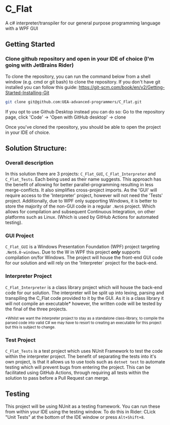 # C_Flat
A c# interpreter/transpiler for our general purpose programming language with a WPF GUI

## Getting Started

### Clone github repository and open in your IDE of choice (I'm going with JetBrains Rider)

To clone the repository, you can run the command below from a shell window (e.g. cmd or git bash) to clone the repository.
If you don't have git installed you can follow this guide: https://git-scm.com/book/en/v2/Getting-Started-Installing-Git

```sh
git clone git@github.com:UEA-advanced-programmers/C_Flat.git
```

If you opt to use Github Desktop instead you can do so:
Go to the repository page, click 'Code' -> 'Open with GitHub desktop' -> clone

Once you've cloned the rpeository, you should be able to open the project in your IDE of choice.

## Solution Structure:
### Overall description
In this solution there are 3 projects: `C_Flat_GUI`, `C_Flat_Interpreter` and `C_Flat_Tests`. Each being used as their name suggests. This approach has the benefit of allowing for better parallel-programming resulting in less merge-conflicts. It also simplifies cross-project imports. As the 'GUI' will require access to the 'Interpreter' project, however will not need the 'Tests' project. Additionally, due to WPF only supporting Windows, it is better to store the majority of the non-GUI code in a regular `.Net6` project. Which allows for compilation and subsequent Continuous Integration, on other platforms such as Linux. (Which is used by GitHub Actions for automated testing).  

### GUI Project
`C_Flat_GUI` is a Windows Presentation Foundation (WPF) project targeting `.Net6.0-windows`. Due to the W in WPF this project ***only*** supports compilation on/for Windows. The project will house the front-end GUI code for our solution and will rely on the 'Interpreter` project for the back-end.

### Interpreter Project
`C_Flat_Interpreter` is a class library project which will house the back-end code for our solution. The interpreter will be split up into lexing, parsing and transpiling the C_Flat code provided to it by the GUI. As it is a class library it will not compile an executable* however, the written code will be tested by the final of the three projects.

<sub>*Whilst we want the interpreter project to stay as a standalone class-library, to compile the parsed code into valid C# we may have to resort to creating an executable for this project but this is subject to change.</sub>

### Test Project
`C_Flat_Tests` is a test project which uses NUnit Framework to test the code within the interpreter project. The benefit of separating the tests into it's own project, is that it allows us to use tools such as `dotnet test` to automate testing which will prevent bugs from entering the project. This can be facilitated using GitHub Actions, through requiring all tests within the solution to pass before a Pull Request can merge.

## Testing

This project will be using NUnit as a testing framework. You can run these from within your IDE using the testing window. To do this in Rider:
CLick "Unit Tests" at the bottom of the IDE window or press `Alt+Shift+8`.
